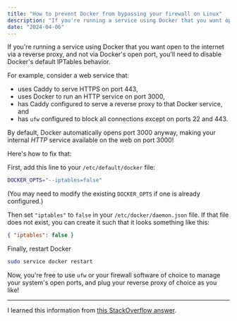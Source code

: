 ```yaml
---
title: "How to prevent Docker from bypassing your firewall on Linux"
description: "If you're running a service using Docker that you want open to the internet via a reverse proxy, and not via Docker's open port, you'll need to disable Docker's default IPTables behavior."
date: "2024-04-06"
---
```


If you're running a service using Docker that you want open to the internet via a reverse proxy, and not via Docker's open port, you'll need to disable Docker's default IPTables behavior.

For example, consider a web service that:

- uses Caddy to serve HTTPS on port 443,
- uses Docker to run an HTTP service on port 3000,
- has Caddy configured to serve a reverse proxy to that Docker service, and
- has `ufw` configured to block all connections except on ports 22 and 443.

By default, Docker automatically opens port 3000 anyway, making your internal _HTTP_ service available on the web on port 3000!

Here's how to fix that:

First, add this line to your `/etc/default/docker` file:

```sh
DOCKER_OPTS="--iptables=false"
```

(You may need to modify the existing `DOCKER_OPTS` if one is already configured.)

Then set `"iptables"` to `false` in your `/etc/docker/daemon.json` file. If that file does not exist, you can create it such that it looks something like this:

```json
{ "iptables": false }
```

Finally, restart Docker

```sh
sudo service docker restart
```

Now, you're free to use `ufw` or your firewall software of choice to manage your system's open ports, and plug your reverse proxy of choice as you like!

---

I learned this information from [this StackOverflow answer](https://stackoverflow.com/a/73416641).

